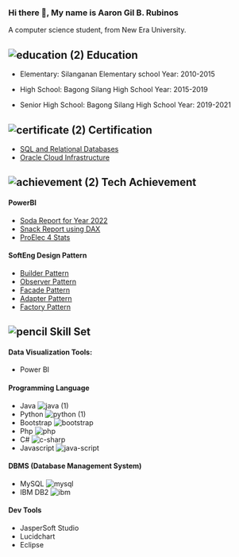 ### Hi there 👋, My name is Aaron Gil B. Rubinos
A computer science student, from New Era University.

## ![education (2)](https://github.com/user-attachments/assets/a5c99cc3-a3d9-455e-b58e-1950374ad128) Education

* Elementary:
Silanganan Elementary school
Year: 2010-2015

* High School:
Bagong Silang High School
Year: 2015-2019

* Senior High School:
Bagong Silang High School
Year: 2019-2021

## ![certificate (2)](https://github.com/user-attachments/assets/78e94dd2-eac7-4d9f-a05c-2702e42b3084) Certification
 * [SQL and Relational Databases](https://courses.cognitiveclass.ai/certificates/86628781831f4ff98bee240654dc812c)
 * [Oracle Cloud Infrastructure](https://catalog-education.oracle.com/pls/certview/sharebadge?id=A383EA9786B43C18DF3E8A2774F2A3960012194934EF26C03ED45815F45C094E)

## ![achievement (2)](https://github.com/user-attachments/assets/c7fa9798-9b9a-4a67-a57e-d57225110432) Tech Achievement
#### PowerBI
 * [Soda Report for Year 2022](https://app.powerbi.com/view?r=eyJrIjoiY2U3ZDcwOGMtYWU0Ny00ZDRmLTkxMjEtMGViNDA1ZDM4ZDBlIiwidCI6ImRmMzU3OGUzLWVmYmItNGMwYS05MTkxLTg4OWM5ZGU0MjY2YyIsImMiOjEwfQ%3D%3D)
 * [Snack Report using DAX](https://app.powerbi.com/view?r=eyJrIjoiYjA2NjIwNDAtNWY2MC00YTBjLWFmNWEtNzFmZDI5MjhiZTgzIiwidCI6ImRmMzU3OGUzLWVmYmItNGMwYS05MTkxLTg4OWM5ZGU0MjY2YyIsImMiOjEwfQ%3D%3D)
 * [ProElec 4 Stats](https://app.powerbi.com/view?r=eyJrIjoiYTRkN2RiNTQtYjhkMS00NzkxLWFjNzUtZWVhNjI1YWU2YmViIiwidCI6ImRmMzU3OGUzLWVmYmItNGMwYS05MTkxLTg4OWM5ZGU0MjY2YyIsImMiOjEwfQ%3D%3D)

#### SoftEng Design Pattern
 * [Builder Pattern](https://github.com/AaronRubinos/Builder-Pattern.git)
 * [Observer Pattern](https://github.com/AaronRubinos/ObserverPattern.git)
 * [Facade Pattern](https://github.com/AaronRubinos/Facade-Pattern.git)
 * [Adapter Pattern](https://github.com/AaronRubinos/Adapter-Pattern.git)
 * [Factory Pattern](https://github.com/AaronRubinos/factoryPattern.git)

## ![pencil](https://github.com/user-attachments/assets/6efde3eb-158a-49fb-a76d-2aa3472f4021) Skill Set
#### Data Visualization Tools:
  * Power BI

#### Programming Language
  * Java ![java (1)](https://github.com/user-attachments/assets/bc313b7a-1612-4f15-898f-07752990dcc0)
  * Python ![python (1)](https://github.com/user-attachments/assets/65ea9157-3789-4a74-9719-9850f1cf3d85)
  * Bootstrap ![bootstrap](https://github.com/user-attachments/assets/c82d4c5b-1ad4-4483-a39c-6c147b2605e4)
  * Php ![php](https://github.com/user-attachments/assets/52f4129e-a9b8-4e16-8ad9-bc3b51e25843)
  * C# ![c-sharp](https://github.com/user-attachments/assets/4b79bf42-e14c-4c40-a486-e151b86cbe64)
  * Javascript ![java-script](https://github.com/user-attachments/assets/6740725c-acde-4dee-86c9-cff30967356c)


#### DBMS (Database Management System)
  * MySQL ![mysql](https://github.com/user-attachments/assets/f370363e-1e65-4d17-b948-82715c9e18ef)
  * IBM DB2 ![ibm](https://github.com/user-attachments/assets/9eb7fa7c-1bbc-4331-ae6a-eeda2c1e3406)


#### Dev Tools 
  * JasperSoft Studio
  * Lucidchart
  * Eclipse
<!--
**AaronRubinos/AaronRubinos** is a ✨ _special_ ✨ repository because its `README.md` (this file) appears on your GitHub profile.

Here are some ideas to get you started:

- 🔭 I’m currently working on ...
- 🌱 I’m currently learning ...
- 👯 I’m looking to collaborate on ...
- 🤔 I’m looking for help with ...
- 💬 Ask me about ...
- 📫 How to reach me: ...
- 😄 Pronouns: ...
- ⚡ Fun fact: ...
-->
